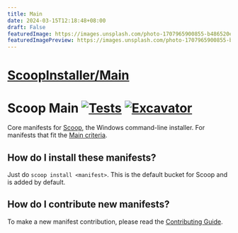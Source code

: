 ```yaml
---
title: Main
date: 2024-03-15T12:18:48+08:00
draft: False
featuredImage: https://images.unsplash.com/photo-1707965900855-b486520ede8c?ixid=M3w0NjAwMjJ8MHwxfHJhbmRvbXx8fHx8fHx8fDE3MTA0NzYxMzh8&ixlib=rb-4.0.3
featuredImagePreview: https://images.unsplash.com/photo-1707965900855-b486520ede8c?ixid=M3w0NjAwMjJ8MHwxfHJhbmRvbXx8fHx8fHx8fDE3MTA0NzYxMzh8&ixlib=rb-4.0.3
---
```


# [ScoopInstaller/Main](https://github.com/ScoopInstaller/Main)

# Scoop Main [![Tests](https://github.com/ScoopInstaller/Main/actions/workflows/ci.yml/badge.svg)](https://github.com/ScoopInstaller/Main/actions/workflows/ci.yml) [![Excavator](https://github.com/ScoopInstaller/Main/actions/workflows/excavator.yml/badge.svg)](https://github.com/ScoopInstaller/Main/actions/workflows/excavator.yml)

Core manifests for [Scoop](https://scoop.sh), the Windows command-line installer. For manifests that fit the [Main criteria](https://github.com/ScoopInstaller/Scoop/wiki/Criteria-for-including-apps-in-the-main-bucket).

How do I install these manifests?
---------------------------------

Just do `scoop install <manifest>`. This is the default bucket for Scoop and is added by default.

How do I contribute new manifests?
----------------------------------

To make a new manifest contribution, please read the [Contributing Guide](https://github.com/ScoopInstaller/.github/blob/main/.github/CONTRIBUTING.md).
